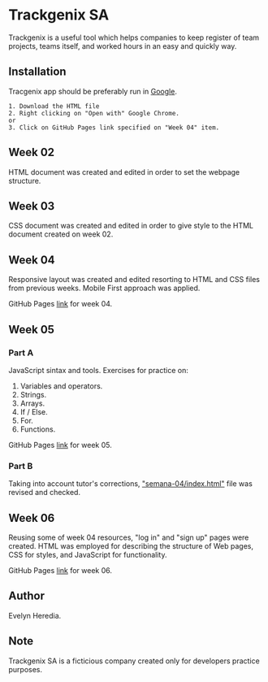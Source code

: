 # Trackgenix SA 
Trackgenix is a useful tool which helps companies to keep register of team projects, teams itself, and worked hours in an easy and quickly way.
## Installation
Tracgenix app should be preferably run in [Google](https://www.google.com.ar/?hl=es). 
```
1. Download the HTML file
2. Right clicking on "Open with" Google Chrome.
or
3. Click on GitHub Pages link specified on "Week 04" item.
```
## Week 02
HTML document was created and edited in order to set the webpage structure.
## Week 03
CSS document was created and edited in order to give style to the HTML document created on week 02.
## Week 04
Responsive layout was created and edited resorting to HTML and CSS files from previous weeks. Mobile First approach was applied.

GitHub Pages [link](https://evelyn-heredia.github.io/BaSP-M2022-Etapa-1/semana-04/index.html) for week 04.
## Week 05
### Part A
JavaScript sintax and tools. Exercises for practice on:
1. Variables and operators.
2. Strings.
3. Arrays.
4. If / Else.
5. For.
6.  Functions.

GitHub Pages [link](https://evelyn-heredia.github.io/BaSP-M2022-Etapa-1/semana-05/index.html) for week 05.

### Part B
Taking into account tutor's corrections, ["semana-04/index.html"](https://evelyn-heredia.github.io/BaSP-M2022-Etapa-1/semana-04/index.html) file was revised and checked.
## Week 06
Reusing some of week 04 resources, "log in" and "sign up" pages were created. HTML was employed for describing the structure of Web pages, CSS for styles, and JavaScript for functionality.

GitHub Pages [link](https://evelyn-heredia.github.io/BaSP-M2022-Etapa-1/semana-06/views/index.html) for week 06.
## Author
Evelyn Heredia.
## Note
Trackgenix SA is a ficticious company created only for developers practice purposes.
